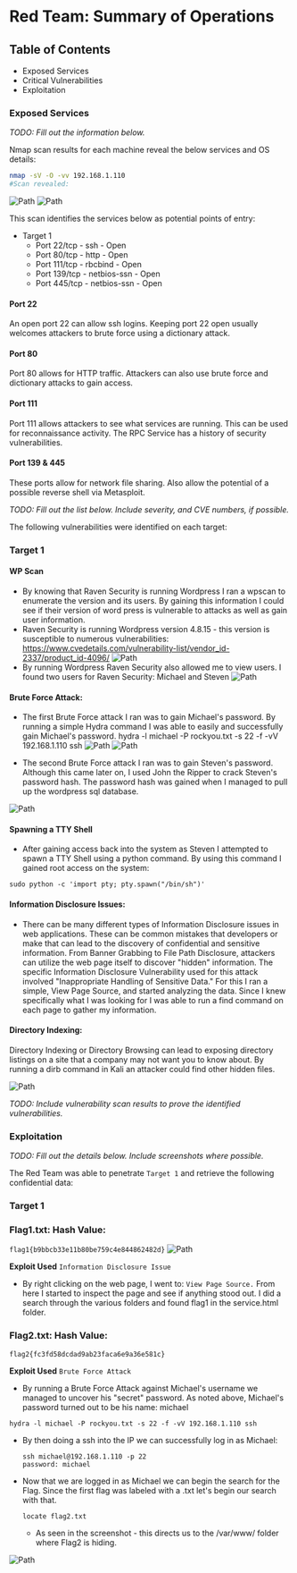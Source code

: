 # Red Team: Summary of Operations

## Table of Contents
- Exposed Services
- Critical Vulnerabilities
- Exploitation

### Exposed Services
_TODO: Fill out the information below._

Nmap scan results for each machine reveal the below services and OS details:

```bash
nmap -sV -O -vv 192.168.1.110
#Scan revealed:
```
![Path](Diagrams/nmapscan1.jpg)
![Path](Diagrams/nmapscan2.jpg)


This scan identifies the services below as potential points of entry:
- Target 1
  - Port 22/tcp - ssh - Open
  - Port 80/tcp - http - Open
  - Port 111/tcp - rbcbind - Open
  - Port 139/tcp - netbios-ssn - Open
  - Port 445/tcp - netbios-ssn - Open

#### Port 22
An open port 22 can allow ssh logins. Keeping port 22 open usually welcomes attackers to brute force using a dictionary attack. 

#### Port 80
Port 80 allows for HTTP traffic. Attackers can also use brute force and dictionary attacks to gain access.

#### Port 111
Port 111 allows attackers to see what services are running. This can be used for reconnaissance activity. The RPC Service has a history of security vulnerabilities.

#### Port 139 & 445
These ports allow for network file sharing. Also allow the potential of a possible reverse shell via Metasploit. 



_TODO: Fill out the list below. Include severity, and CVE numbers, if possible._

The following vulnerabilities were identified on each target:
### Target 1
#### WP Scan
- By knowing that Raven Security is running Wordpress I ran a wpscan to enumerate the version and its users. By gaining this information I could see if their version of word press is vulnerable to attacks as well as gain user information. 
- Raven Security is running Wordpress version 4.8.15 - this version is susceptible to numerous vulnerabilities:
https://www.cvedetails.com/vulnerability-list/vendor_id-2337/product_id-4096/ 
![Path](Diagrams/wordpress_version.png)
- By running Wordpress Raven Security also allowed me to view users. I found two users for Raven Security: Michael and Steven
![Path](Diagrams/wordpress_users.png)

#### Brute Force Attack:
- The first Brute Force attack I ran was to gain Michael's password. By running a simple Hydra command I was able to easily and successfully gain Michael's password.
hydra -l michael -P rockyou.txt -s 22 -f -vV 192.168.1.110 ssh
![Path](Diagrams/hydra_command.png)
![Path](Diagrams/michael-hydra-brute-password.jpg)

- The second Brute Force attack I ran was to gain Steven's password.  Although this came later on, I used John the Ripper to crack Steven's password hash. The password hash was gained when I managed to pull up the wordpress sql database.

![Path](Diagrams/steven_password.png)

#### Spawning a TTY Shell
- After gaining access back into the system as Steven I attempted to spawn a TTY Shell using a python command. By using this command I gained root access on the system:
```
sudo python -c 'import pty; pty.spawn("/bin/sh")'
```

#### Information Disclosure Issues:
- There can be many different types of Information Disclosure issues in web applications. These can be common mistakes that developers or make that can lead to the discovery of confidential and sensitive information. From Banner Grabbing to File Path Disclosure, attackers can utilize the web page itself to discover "hidden" information. The specific Information Disclosure Vulnerability used for this attack involved "Inappropriate Handling of Sensitive Data." For this I ran a simple, View Page Source, and started analyzing the data. Since I knew specifically what I was looking for I was able to run a find command on each page to gather my information.  

#### Directory Indexing:
Directory Indexing or Directory Browsing can lead to exposing directory listings on a site that a company may not want you to know about. By running a dirb command in Kali an attacker could find other hidden files.

![Path](Diagrams/dirb.png)

_TODO: Include vulnerability scan results to prove the identified vulnerabilities._
### Exploitation
_TODO: Fill out the details below. Include screenshots where possible._

The Red Team was able to penetrate `Target 1` and retrieve the following confidential data:
### Target 1
### Flag1.txt: Hash Value:

`flag1{b9bbcb33e11b80be759c4e844862482d}`
![Path](Diagrams/Flag1.jpg)

**Exploit Used**
`Information Disclosure Issue`
  - By right clicking on the web page, I went to: ```View Page Source.```  From here I started to inspect the page and see if anything stood out. I did a search through the various folders and found flag1 in the service.html folder.

### Flag2.txt: Hash Value:
`flag2{fc3fd58dcdad9ab23faca6e9a36e581c}`

**Exploit Used**
`Brute Force Attack`
  - By running a Brute Force Attack against Michael's username we managed to uncover his "secret" password. As noted above, Michael's password turned out to be his name: michael

```
hydra -l michael -P rockyou.txt -s 22 -f -vV 192.168.1.110 ssh
```
  - By then doing a ssh into the IP we can successfully log in as Michael: 
    
    ```
    ssh michael@192.168.1.110 -p 22
    password: michael
    ```
  - Now that we are logged in as Michael we can begin the search for the Flag. Since the first flag was labeled with a .txt let's begin our search with that.
    ```
    locate flag2.txt
    ```
    - As seen in the screenshot - this directs us to the /var/www/ folder where Flag2 is hiding.

![Path](Diagrams/flag2.png)